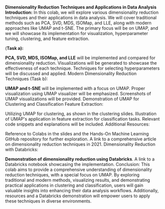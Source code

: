 **Dimensionality Reduction Techniques and Applications in Data Analysis**
**Introduction:**
In this colab, we will explore various dimensionality reduction techniques and their applications in data analysis. We will cover traditional methods such as PCA, SVD, MDS, ISOMap, and LLE, along with modern approaches like UMAP and t-SNE. The primary focus will be on UMAP, and we will showcase its implementation for visualization, hyperparameter tuning, clustering, and feature extraction.


(**Task a):**

**PCA, SVD, MDS, ISOMap, and LLE** will be implemented and compared for dimensionality reduction.
Visualizations will be generated to showcase the effectiveness of each technique.
Techniques for selecting hyperparameters will be discussed and applied.
Modern Dimensionality Reduction Techniques (Task b):

**UMAP and t-SNE** will be implemented with a focus on UMAP.
Proper visualization using UMAP visualizer will be emphasized.
Screenshots of UMAP visualizations will be provided.
Demonstration of UMAP for Clustering and Classification Feature Extraction:

Utilizing UMAP for clustering, as shown in the clustering slides.
Illustration of UMAP's application in feature extraction for classification tasks.
Relevant code snippets and explanations will be included.
Additional Resources:

Reference to Colabs in the slides and the Hands-On Machine Learning GitHub repository for further exploration.
A link to a comprehensive article on dimensionality reduction techniques in 2021.
Dimensionality Reduction with Databricks:

**Demonstration of dimensionality reduction using Databricks**.
A link to a Databricks notebook showcasing the implementation.
Conclusion:
This colab aims to provide a comprehensive understanding of dimensionality reduction techniques, with a special focus on UMAP. By exploring traditional and modern methods, visualizing results, and demonstrating practical applications in clustering and classification, users will gain valuable insights into enhancing their data analysis workflows. Additionally, resources and a Databricks demonstration will empower users to apply these techniques in diverse environments.







